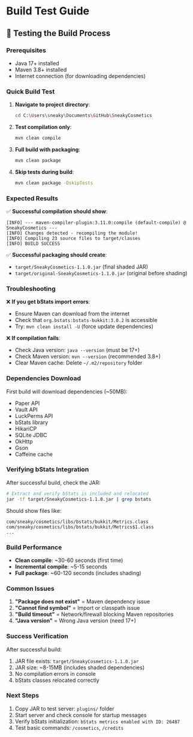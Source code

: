 # Build Test Guide

## 🔨 Testing the Build Process

### Prerequisites
- Java 17+ installed
- Maven 3.8+ installed
- Internet connection (for downloading dependencies)

### Quick Build Test

1. **Navigate to project directory**:
   ```bash
   cd C:\Users\sneaky\Documents\GitHub\SneakyCosmetics
   ```

2. **Test compilation only**:
   ```bash
   mvn clean compile
   ```

3. **Full build with packaging**:
   ```bash
   mvn clean package
   ```

4. **Skip tests during build**:
   ```bash
   mvn clean package -DskipTests
   ```

### Expected Results

✅ **Successful compilation should show**:
```
[INFO] --- maven-compiler-plugin:3.11.0:compile (default-compile) @ SneakyCosmetics ---
[INFO] Changes detected - recompiling the module!
[INFO] Compiling 23 source files to target/classes
[INFO] BUILD SUCCESS
```

✅ **Successful packaging should create**:
- `target/SneakyCosmetics-1.1.0.jar` (final shaded JAR)
- `target/original-SneakyCosmetics-1.1.0.jar` (original before shading)

### Troubleshooting

❌ **If you get bStats import errors**:
- Ensure Maven can download from the internet
- Check that `org.bstats:bstats-bukkit:3.0.2` is accessible
- Try: `mvn clean install -U` (force update dependencies)

❌ **If compilation fails**:
- Check Java version: `java --version` (must be 17+)
- Check Maven version: `mvn --version` (recommended 3.8+)
- Clear Maven cache: Delete `~/.m2/repository` folder

### Dependencies Download

First build will download dependencies (~50MB):
- Paper API
- Vault API
- LuckPerms API
- bStats library
- HikariCP
- SQLite JDBC
- OkHttp
- Gson
- Caffeine cache

### Verifying bStats Integration

After successful build, check the JAR:
```bash
# Extract and verify bStats is included and relocated
jar -tf target/SneakyCosmetics-1.1.0.jar | grep bstats
```

Should show files like:
```
com/sneaky/cosmetics/libs/bstats/bukkit/Metrics.class
com/sneaky/cosmetics/libs/bstats/bukkit/Metrics$1.class
...
```

### Build Performance

- **Clean compile**: ~30-60 seconds (first time)
- **Incremental compile**: ~5-15 seconds
- **Full package**: ~60-120 seconds (includes shading)

### Common Issues

1. **"Package does not exist"** = Maven dependency issue
2. **"Cannot find symbol"** = Import or classpath issue  
3. **"Build timeout"** = Network/firewall blocking Maven repositories
4. **"Java version"** = Wrong Java version (need 17+)

### Success Verification

After successful build:
1. JAR file exists: `target/SneakyCosmetics-1.1.0.jar`
2. JAR size: ~8-15MB (includes shaded dependencies)
3. No compilation errors in console
4. bStats classes relocated correctly

### Next Steps

1. Copy JAR to test server: `plugins/` folder
2. Start server and check console for startup messages
3. Verify bStats initialization: `bStats metrics enabled with ID: 26487`
4. Test basic commands: `/cosmetics`, `/credits`